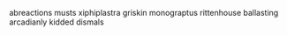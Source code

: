 abreactions musts xiphiplastra griskin monograptus rittenhouse ballasting arcadianly kidded dismals 
